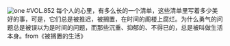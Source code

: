 ![one](http://image.wufazhuce.com/FmgswTOA9OFPsNoVgpcjEoGMzvU6)
#VOL.852
每个人的心里，有多么长的一个清单，这些清单里写着多少美好的事，可是，它们总是被推迟，被搁置，在时间的阁楼上腐烂。为什么勇气的问题总是被误以为是时间的问题，而那些沉重、抑郁的、不得已的，总是被叫做生活本身。from《被搁置的生活》
